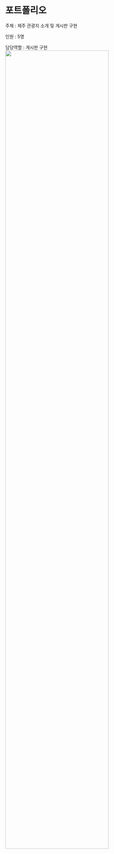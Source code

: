 # 포트폴리오

주제 : 제주 관광지 소개 및 게시판 구현

인원 : 5명

담당역할 : 게시판 구현
<img width="80%" src="user-images.githubusercontent.com/76565908/214475985-78c269ee-eacb-4ab6-a895-24924b4e890e.PNG"/>

